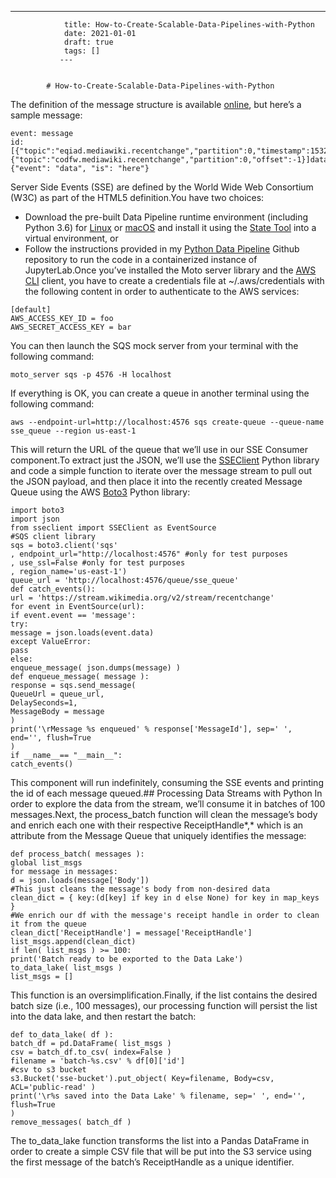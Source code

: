 ---
                title: How-to-Create-Scalable-Data-Pipelines-with-Python
                date: 2021-01-01    
                draft: true
                tags: []
               ---


            # How-to-Create-Scalable-Data-Pipelines-with-Python

The definition of the message structure is available [online](https://www.mediawiki.org/wiki/Manual:RCFeed), but here’s a sample message:
```
event: message
id: [{"topic":"eqiad.mediawiki.recentchange","partition":0,"timestamp":1532031066001},{"topic":"codfw.mediawiki.recentchange","partition":0,"offset":-1}]data: {"event": "data", "is": "here"}
```
Server Side Events (SSE) are defined by the World Wide Web Consortium (W3C) as part of the HTML5 definition.You have two choices:
- Download the pre-built Data Pipeline runtime environment (including Python 3.6) for [Linux](https://platform.activestate.com/Pizza-Team/Data-Pipeline/distributions?utm_source=activestate.com&utm_medium=referral&utm_content=blog-how-to-create-scalable-data-pipelines-python&utm_campaign=user-acquisition) or [macOS](https://platform.activestate.com/Pizza-Team/Data-Pipeline-Mac/distributions?utm_source=activestate.com&utm_medium=referral&utm_content=blog-how-to-create-scalable-data-pipelines-python&utm_campaign=user-acquisition) and install it using the [State Tool](https://platform.activestate.com/dev-tools?utm_source=activestate.com&utm_medium=referral&utm_content=blog-how-to-create-scalable-data-pipelines-python&utm_campaign=user-acquisition) into a virtual environment, or
- Follow the instructions provided in my [Python Data Pipeline](https://github.com/nickmancol/python_data_pipeline) Github repository to run the code in a containerized instance of JupyterLab.Once you’ve installed the Moto server library and the [AWS CLI](https://aws.amazon.com/es/cli/) client, you have to create a credentials file at ~/.aws/credentials with the following content in order to authenticate to the AWS services:
```
[default]
AWS_ACCESS_KEY_ID = foo
AWS_SECRET_ACCESS_KEY = bar
```
You can then launch the SQS mock server from your terminal with the following command:
```
moto_server sqs -p 4576 -H localhost
```
If everything is OK, you can create a queue in another terminal using the following command:
```
aws --endpoint-url=http://localhost:4576 sqs create-queue --queue-name sse_queue --region us-east-1
```
This will return the URL of the queue that we’ll use in our SSE Consumer component.To extract just the JSON, we’ll use the [SSEClient](https://pypi.org/project/sseclient/) Python library and code a simple function to iterate over the message stream to pull out the JSON payload, and then place it into the recently created Message Queue using the AWS [Boto3](https://boto3.amazonaws.com/v1/documentation/api/latest/index.html) Python library:
```
import boto3
import json
from sseclient import SSEClient as EventSource
#SQS client library
sqs = boto3.client('sqs'
, endpoint_url="http://localhost:4576" #only for test purposes
, use_ssl=False #only for test purposes
, region_name='us-east-1')
queue_url = 'http://localhost:4576/queue/sse_queue'
def catch_events():
url = 'https://stream.wikimedia.org/v2/stream/recentchange'
for event in EventSource(url):
if event.event == 'message':
try:
message = json.loads(event.data)
except ValueError:
pass
else:
enqueue_message( json.dumps(message) )
def enqueue_message( message ):
response = sqs.send_message(
QueueUrl = queue_url,
DelaySeconds=1,
MessageBody = message
)
print('\rMessage %s enqueued' % response['MessageId'], sep=' ', end='', flush=True
)
if __name__== "__main__":
catch_events()
```
This component will run indefinitely, consuming the SSE events and printing the id of each message queued.## Processing Data Streams with Python
In order to explore the data from the stream, we’ll consume it in batches of 100 messages.Next, the process_batch function will clean the message’s body and enrich each one with their respective ReceiptHandle*,* which is an attribute from the Message Queue that uniquely identifies the message:
```
def process_batch( messages ):
global list_msgs
for message in messages:
d = json.loads(message['Body'])
#This just cleans the message's body from non-desired data
clean_dict = { key:(d[key] if key in d else None) for key in map_keys }
#We enrich our df with the message's receipt handle in order to clean it from the queue
clean_dict['ReceiptHandle'] = message['ReceiptHandle']
list_msgs.append(clean_dict)
if len( list_msgs ) >= 100:
print('Batch ready to be exported to the Data Lake')
to_data_lake( list_msgs )
list_msgs = []
```
This function is an oversimplification.Finally, if the list contains the desired batch size (i.e., 100 messages), our processing function will persist the list into the data lake, and then restart the batch:
```
def to_data_lake( df ):
batch_df = pd.DataFrame( list_msgs )
csv = batch_df.to_csv( index=False )
filename = 'batch-%s.csv' % df[0]['id']
#csv to s3 bucket
s3.Bucket('sse-bucket').put_object( Key=filename, Body=csv, ACL='public-read' )
print('\r%s saved into the Data Lake' % filename, sep=' ', end='', flush=True
)
remove_messages( batch_df )
```
The to_data_lake function transforms the list into a Pandas DataFrame in order to create a simple CSV file that will be put into the S3 service using the first message of the batch’s ReceiptHandle as a unique identifier.